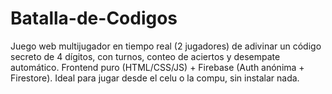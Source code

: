 # Batalla-de-Codigos
Juego web multijugador en tiempo real (2 jugadores) de adivinar un código secreto de 4 dígitos, con turnos, conteo de aciertos y desempate automático. Frontend puro (HTML/CSS/JS) + Firebase (Auth anónima + Firestore). Ideal para jugar desde el celu o la compu, sin instalar nada.
